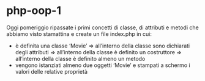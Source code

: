 # php-oop-1

Oggi pomeriggio ripassate i primi concetti di classe, di attributi e metodi che abbiamo visto stamattina e create un file index.php in cui:
- è definita una classe ‘Movie’
   => all’interno della classe sono dichiarati degli attributi
   => all’interno della classe è definito un costruttore
   => all’interno della classe è definito almeno un metodo
- vengono istanziati almeno due oggetti ‘Movie’ e stampati a schermo i valori delle relative proprietà